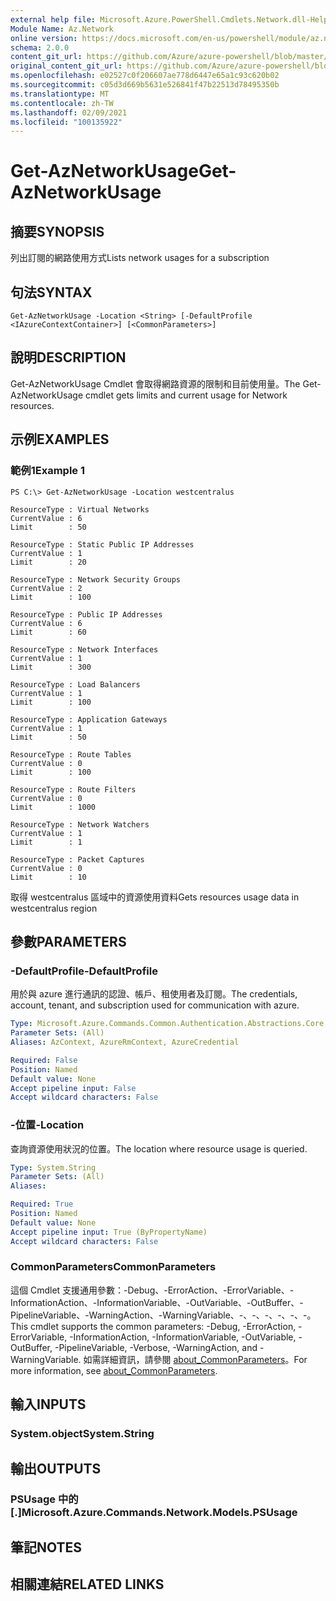 ```yaml
---
external help file: Microsoft.Azure.PowerShell.Cmdlets.Network.dll-Help.xml
Module Name: Az.Network
online version: https://docs.microsoft.com/en-us/powershell/module/az.network/get-aznetworkusage
schema: 2.0.0
content_git_url: https://github.com/Azure/azure-powershell/blob/master/src/Network/Network/help/Get-AzNetworkUsage.md
original_content_git_url: https://github.com/Azure/azure-powershell/blob/master/src/Network/Network/help/Get-AzNetworkUsage.md
ms.openlocfilehash: e02527c0f206607ae778d6447e65a1c93c620b02
ms.sourcegitcommit: c05d3d669b5631e526841f47b22513d78495350b
ms.translationtype: MT
ms.contentlocale: zh-TW
ms.lasthandoff: 02/09/2021
ms.locfileid: "100135922"
---
```

# <span data-ttu-id="f294a-101">Get-AzNetworkUsage</span><span class="sxs-lookup"><span data-stu-id="f294a-101">Get-AzNetworkUsage</span></span>

## <span data-ttu-id="f294a-102">摘要</span><span class="sxs-lookup"><span data-stu-id="f294a-102">SYNOPSIS</span></span>
<span data-ttu-id="f294a-103">列出訂閱的網路使用方式</span><span class="sxs-lookup"><span data-stu-id="f294a-103">Lists network usages for a subscription</span></span>

## <span data-ttu-id="f294a-104">句法</span><span class="sxs-lookup"><span data-stu-id="f294a-104">SYNTAX</span></span>

```
Get-AzNetworkUsage -Location <String> [-DefaultProfile <IAzureContextContainer>] [<CommonParameters>]
```

## <span data-ttu-id="f294a-105">說明</span><span class="sxs-lookup"><span data-stu-id="f294a-105">DESCRIPTION</span></span>
<span data-ttu-id="f294a-106">Get-AzNetworkUsage Cmdlet 會取得網路資源的限制和目前使用量。</span><span class="sxs-lookup"><span data-stu-id="f294a-106">The Get-AzNetworkUsage cmdlet gets limits and current usage for Network resources.</span></span>

## <span data-ttu-id="f294a-107">示例</span><span class="sxs-lookup"><span data-stu-id="f294a-107">EXAMPLES</span></span>

### <span data-ttu-id="f294a-108">範例1</span><span class="sxs-lookup"><span data-stu-id="f294a-108">Example 1</span></span>
```
PS C:\> Get-AzNetworkUsage -Location westcentralus

ResourceType : Virtual Networks
CurrentValue : 6
Limit        : 50

ResourceType : Static Public IP Addresses
CurrentValue : 1
Limit        : 20

ResourceType : Network Security Groups
CurrentValue : 2
Limit        : 100

ResourceType : Public IP Addresses
CurrentValue : 6
Limit        : 60

ResourceType : Network Interfaces
CurrentValue : 1
Limit        : 300

ResourceType : Load Balancers
CurrentValue : 1
Limit        : 100

ResourceType : Application Gateways
CurrentValue : 1
Limit        : 50

ResourceType : Route Tables
CurrentValue : 0
Limit        : 100

ResourceType : Route Filters
CurrentValue : 0
Limit        : 1000

ResourceType : Network Watchers
CurrentValue : 1
Limit        : 1

ResourceType : Packet Captures
CurrentValue : 0
Limit        : 10
```

<span data-ttu-id="f294a-109">取得 westcentralus 區域中的資源使用資料</span><span class="sxs-lookup"><span data-stu-id="f294a-109">Gets resources usage data in westcentralus region</span></span>

## <span data-ttu-id="f294a-110">參數</span><span class="sxs-lookup"><span data-stu-id="f294a-110">PARAMETERS</span></span>

### <span data-ttu-id="f294a-111">-DefaultProfile</span><span class="sxs-lookup"><span data-stu-id="f294a-111">-DefaultProfile</span></span>
<span data-ttu-id="f294a-112">用於與 azure 進行通訊的認證、帳戶、租使用者及訂閱。</span><span class="sxs-lookup"><span data-stu-id="f294a-112">The credentials, account, tenant, and subscription used for communication with azure.</span></span>

```yaml
Type: Microsoft.Azure.Commands.Common.Authentication.Abstractions.Core.IAzureContextContainer
Parameter Sets: (All)
Aliases: AzContext, AzureRmContext, AzureCredential

Required: False
Position: Named
Default value: None
Accept pipeline input: False
Accept wildcard characters: False
```

### <span data-ttu-id="f294a-113">-位置</span><span class="sxs-lookup"><span data-stu-id="f294a-113">-Location</span></span>
<span data-ttu-id="f294a-114">查詢資源使用狀況的位置。</span><span class="sxs-lookup"><span data-stu-id="f294a-114">The location where resource usage is queried.</span></span>

```yaml
Type: System.String
Parameter Sets: (All)
Aliases:

Required: True
Position: Named
Default value: None
Accept pipeline input: True (ByPropertyName)
Accept wildcard characters: False
```

### <span data-ttu-id="f294a-115">CommonParameters</span><span class="sxs-lookup"><span data-stu-id="f294a-115">CommonParameters</span></span>
<span data-ttu-id="f294a-116">這個 Cmdlet 支援通用參數：-Debug、-ErrorAction、-ErrorVariable、-InformationAction、-InformationVariable、-OutVariable、-OutBuffer、-PipelineVariable、-WarningAction、-WarningVariable、-、-、-、-、-、-。</span><span class="sxs-lookup"><span data-stu-id="f294a-116">This cmdlet supports the common parameters: -Debug, -ErrorAction, -ErrorVariable, -InformationAction, -InformationVariable, -OutVariable, -OutBuffer, -PipelineVariable, -Verbose, -WarningAction, and -WarningVariable.</span></span> <span data-ttu-id="f294a-117">如需詳細資訊，請參閱 [about_CommonParameters](http://go.microsoft.com/fwlink/?LinkID=113216)。</span><span class="sxs-lookup"><span data-stu-id="f294a-117">For more information, see [about_CommonParameters](http://go.microsoft.com/fwlink/?LinkID=113216).</span></span>

## <span data-ttu-id="f294a-118">輸入</span><span class="sxs-lookup"><span data-stu-id="f294a-118">INPUTS</span></span>

### <span data-ttu-id="f294a-119">System.object</span><span class="sxs-lookup"><span data-stu-id="f294a-119">System.String</span></span>

## <span data-ttu-id="f294a-120">輸出</span><span class="sxs-lookup"><span data-stu-id="f294a-120">OUTPUTS</span></span>

### <span data-ttu-id="f294a-121">PSUsage 中的 [.]</span><span class="sxs-lookup"><span data-stu-id="f294a-121">Microsoft.Azure.Commands.Network.Models.PSUsage</span></span>

## <span data-ttu-id="f294a-122">筆記</span><span class="sxs-lookup"><span data-stu-id="f294a-122">NOTES</span></span>

## <span data-ttu-id="f294a-123">相關連結</span><span class="sxs-lookup"><span data-stu-id="f294a-123">RELATED LINKS</span></span>
